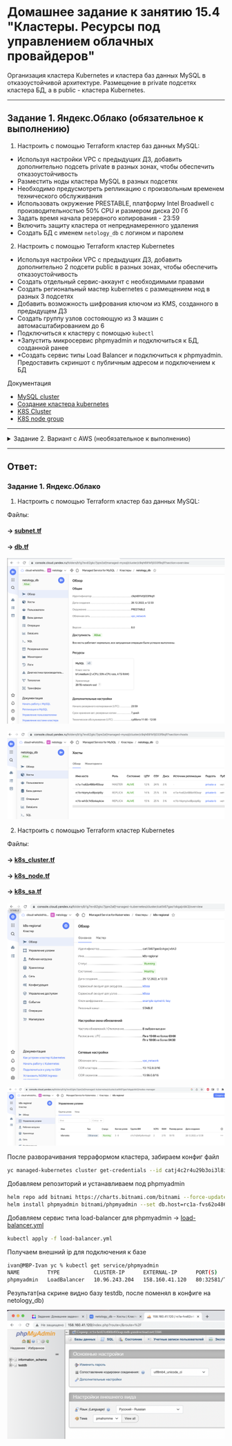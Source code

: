 # Домашнее задание к занятию 15.4 "Кластеры. Ресурсы под управлением облачных провайдеров"

Организация кластера Kubernetes и кластера баз данных MySQL в отказоустойчивой архитектуре.
Размещение в private подсетях кластера БД, а в public - кластера Kubernetes.

---
## Задание 1. Яндекс.Облако (обязательное к выполнению)

1. Настроить с помощью Terraform кластер баз данных MySQL:
- Используя настройки VPC с предыдущих ДЗ, добавить дополнительно подсеть private в разных зонах, чтобы обеспечить отказоустойчивость 
- Разместить ноды кластера MySQL в разных подсетях
- Необходимо предусмотреть репликацию с произвольным временем технического обслуживания
- Использовать окружение PRESTABLE, платформу Intel Broadwell с производительностью 50% CPU и размером диска 20 Гб
- Задать время начала резервного копирования - 23:59
- Включить защиту кластера от непреднамеренного удаления
- Создать БД с именем `netology_db` c логином и паролем

2. Настроить с помощью Terraform кластер Kubernetes
- Используя настройки VPC с предыдущих ДЗ, добавить дополнительно 2 подсети public в разных зонах, чтобы обеспечить отказоустойчивость
- Создать отдельный сервис-аккаунт с необходимыми правами 
- Создать региональный мастер kubernetes с размещением нод в разных 3 подсетях
- Добавить возможность шифрования ключом из KMS, созданного в предыдущем ДЗ
- Создать группу узлов состояющую из 3 машин с автомасштабированием до 6
- Подключиться к кластеру с помощью `kubectl`
- *Запустить микросервис phpmyadmin и подключиться к БД, созданной ранее
- *Создать сервис типы Load Balancer и подключиться к phpmyadmin. Предоставить скриншот с публичным адресом и подключением к БД

Документация
- [MySQL cluster](https://registry.terraform.io/providers/yandex-cloud/yandex/latest/docs/resources/mdb_mysql_cluster)
- [Создание кластера kubernetes](https://cloud.yandex.ru/docs/managed-kubernetes/operations/kubernetes-cluster/kubernetes-cluster-create)
- [K8S Cluster](https://registry.terraform.io/providers/yandex-cloud/yandex/latest/docs/resources/kubernetes_cluster)
- [K8S node group](https://registry.terraform.io/providers/yandex-cloud/yandex/latest/docs/resources/kubernetes_node_group)
--- 

<details><summary>Задание 2. Вариант с AWS (необязательное к выполнению)</summary>

1. Настроить с помощью terraform кластер EKS в 3 AZ региона, а также RDS на базе MySQL с поддержкой MultiAZ для репликации и создать 2 readreplica для работы:
- Создать кластер RDS на базе MySQL
- Разместить в Private subnet и обеспечить доступ из public-сети c помощью security-group
- Настроить backup в 7 дней и MultiAZ для обеспечения отказоустойчивости
- Настроить Read prelica в кол-ве 2 шт на 2 AZ.

2. Создать кластер EKS на базе EC2:
- С помощью terraform установить кластер EKS на 3 EC2-инстансах в VPC в public-сети
- Обеспечить доступ до БД RDS в private-сети
- С помощью kubectl установить и запустить контейнер с phpmyadmin (образ взять из docker hub) и проверить подключение к БД RDS
- Подключить ELB (на выбор) к приложению, предоставить скрин

Документация
- [Модуль EKS](https://learn.hashicorp.com/tutorials/terraform/eks)

</details>

---

## Ответ:

### Задание 1. Яндекс.Облако

1. Настроить с помощью Terraform кластер баз данных MySQL:

Файлы:<br>
#### -> [subnet.tf](./yc/subnet.tf)<br>
#### -> [db.tf](./yc/db.tf)

<p align="center">
<img src="./assets/1.png">
</p>

<p align="center">
<img src="./assets/2.png">
</p>

2. Настроить с помощью Terraform кластер Kubernetes

Файлы:<br>
#### -> [k8s_cluster.tf](./yc/k8s_cluster.tf)<br>
#### -> [k8s_node.tf](./yc/k8s_node.tf)<br>
#### -> [k8s_sa.tf](./yc/k8s_sa.tf)

<p align="center">
<img src="./assets/3.png">
</p>

<p align="center">
<img src="./assets/4.png">
</p>

После разворачивания терраформом кластера, забираем конфиг файл
```bash
yc managed-kubernetes cluster get-credentials --id catj4c2r4u29b3oi3l8i --external
```

Добавляем репозиторий и устанавливаем под phpmyadmin
```bash
helm repo add bitnami https://charts.bitnami.com/bitnami --force-update
helm install phpmyadmin bitnami/phpmyadmin --set db.host=rc1a-fvs62o486b493oqr.mdb.yandexcloud.net
```

Добавляем сервис типа load-balancer для phpmyadmin -> [load-balancer.yml](./yc/load-balancer.yml)
```bash
kubectl apply -f load-balancer.yml
```

Получаем внешний ip для подключения к базе
```bash
ivan@MBP-Ivan yc % kubectl get service/phpmyadmin
NAME         TYPE           CLUSTER-IP      EXTERNAL-IP      PORT(S)                      AGE
phpmyadmin   LoadBalancer   10.96.243.204   158.160.41.120   80:32581/TCP,443:31478/TCP   38s
```

Результат(на скрине видно базу testdb, после поменял в конфиге на netology_db)
<p align="center">
<img src="./assets/5.png">
</p>